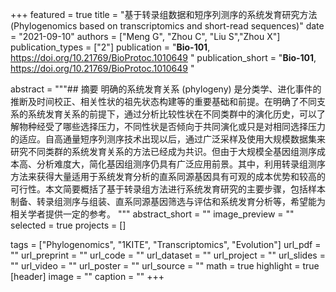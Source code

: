 +++
featured = true
title = "基于转录组数据和短序列测序的系统发育研究方法 (Phylogenomics based on transcriptomics and short-read sequences)"
date = "2021-09-10"
authors = ["Meng G", "Zhou C", "Liu S","Zhou X"]
publication_types = ["2"]
publication = "**Bio-101**, https://doi.org/10.21769/BioProtoc.1010649 "
publication_short = "**Bio-101**, https://doi.org/10.21769/BioProtoc.1010649 "

abstract = """## 摘要
明确的系统发育关系 (phylogeny) 是分类学、进化事件的推断及时间校正、相关性状的祖先状态构建等的重要基础和前提。在明确了不同支系的系统发育关系的前提下，通过分析比较性状在不同类群中的演化历史，可以了解物种经受了哪些选择压力，不同性状是否倾向于共同演化或只是对相同选择压力的适应。自高通量短序列测序技术出现以后，通过广泛采样及使用大规模数据集来研究不同类群的系统发育关系的方法已经成为共识。但由于大规模全基因组测序成本高、分析难度大，简化基因组测序仍具有广泛应用前景。其中，利用转录组测序方法来获得大量适用于系统发育分析的直系同源基因具有可观的成本优势和较高的可行性。本文简要概括了基于转录组方法进行系统发育研究的主要步骤，包括样本制备、转录组测序与组装、直系同源基因筛选与评估和系统发育分析等，希望能为相关学者提供一定的参考。
"""
abstract_short = ""
image_preview = ""
selected = true
projects = []

tags = ["Phylogenomics", "1KITE", "Transcriptomics", "Evolution"]
url_pdf = ""
url_preprint = ""
url_code = ""
url_dataset = ""
url_project = ""
url_slides = ""
url_video = ""
url_poster = ""
url_source = ""
math = true
highlight = true
[header]
image = ""
caption = ""
+++
